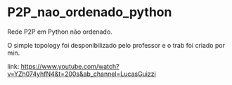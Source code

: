 # P2P_nao_ordenado_python
Rede P2P em Python não ordenado.

O simple topology foi desponibilizado pelo professor e o trab foi criado por min.

link: https://www.youtube.com/watch?v=YZh074yhfN4&t=200s&ab_channel=LucasGuizzi
